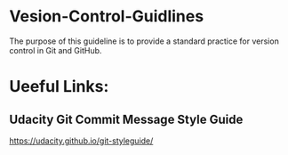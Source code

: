 # Vesion-Control-Guidlines
The purpose of this guideline is to provide a standard practice for version control in Git and GitHub.

# Ueeful Links: 
## Udacity Git Commit Message Style Guide
https://udacity.github.io/git-styleguide/
